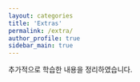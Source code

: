 ```yaml
---
layout: categories
title: 'Extras'
permalink: /extra/
author_profile: true
sidebar_main: true
---
```


추가적으로 학습한 내용을 정리하였습니다.